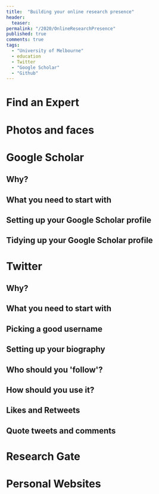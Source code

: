 ```yaml
---
title:  "Building your online research presence"
header:
  teaser:
permalink: "/2020/OnlineResearchPresence"
published: true
comments: true
tags:
  - "University of Melbourne"
  - education
  - Twitter
  - "Google Scholar"
  - "Github"
---
```


# Find an Expert


# Photos and faces


# Google Scholar

## Why?



## What you need to start with



## Setting up your Google Scholar profile



## Tidying up your Google Scholar profile



# Twitter

## Why?


## What you need to start with


## Picking a good username


## Setting up your biography


## Who should you 'follow'?


## How should you use it?


## Likes and Retweets


## Quote tweets and comments



# Research Gate


# Personal Websites
